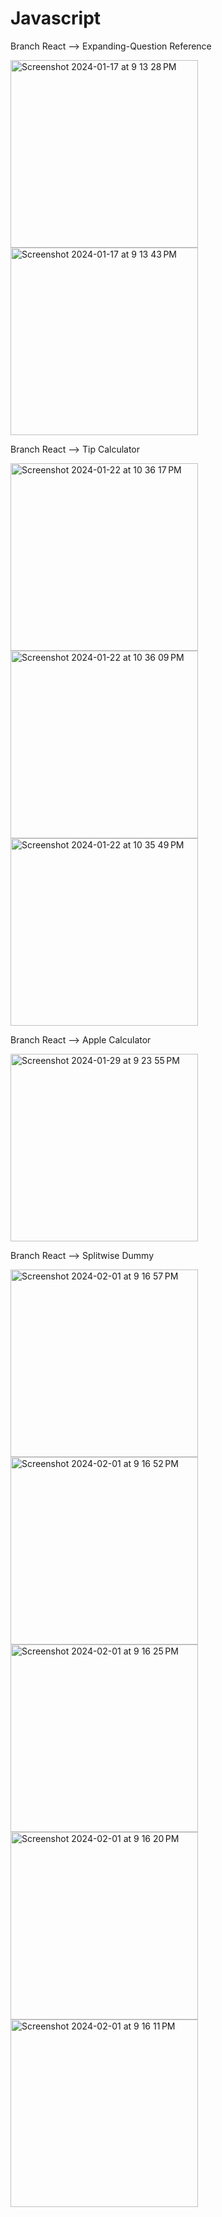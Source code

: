 # Javascript

<p>Branch React --> Expanding-Question Reference</p>
<img width="300" alt="Screenshot 2024-01-17 at 9 13 28 PM" src="https://github.com/himanshu01724/Javascript/assets/48651684/21ad8888-fb86-4854-85a4-545b528e0d31">
<img width="300" alt="Screenshot 2024-01-17 at 9 13 43 PM" src="https://github.com/himanshu01724/Javascript/assets/48651684/beeded85-5f6c-4282-8b82-35daf95ae086">


Branch React --> Tip Calculator


<img width="300" alt="Screenshot 2024-01-22 at 10 36 17 PM" src="https://github.com/himanshu01724/Javascript/assets/48651684/5d2832d9-7356-4daf-b641-aac965ccacd0">
<img width="300" alt="Screenshot 2024-01-22 at 10 36 09 PM" src="https://github.com/himanshu01724/Javascript/assets/48651684/7a13d11e-2d80-4b50-9af6-f1fce478f4c1">
<img width="300" alt="Screenshot 2024-01-22 at 10 35 49 PM" src="https://github.com/himanshu01724/Javascript/assets/48651684/14f264a2-e56e-4087-ba2f-f36f3b79ddaf">

Branch React --> Apple Calculator

<img width="300" alt="Screenshot 2024-01-29 at 9 23 55 PM" src="https://github.com/himanshu01724/Javascript/assets/48651684/0051444d-a911-4cc8-8ee6-fec2b5859cf8">

Branch React --> Splitwise Dummy

<img width="300" alt="Screenshot 2024-02-01 at 9 16 57 PM" src="https://github.com/himanshu01724/Javascript/assets/48651684/3c0aa0de-4b4e-4e98-a242-8ea82c86a6cc">
<img width="300" alt="Screenshot 2024-02-01 at 9 16 52 PM" src="https://github.com/himanshu01724/Javascript/assets/48651684/d9e8a0d9-fc65-43bf-a456-69fdbf47ff4d">
<img width="300" alt="Screenshot 2024-02-01 at 9 16 25 PM" src="https://github.com/himanshu01724/Javascript/assets/48651684/752a16ff-6550-4f9a-8b73-6980e7c2c1a8">
<img width="300" alt="Screenshot 2024-02-01 at 9 16 20 PM" src="https://github.com/himanshu01724/Javascript/assets/48651684/b2917d08-7a1f-41eb-a97e-bb3ddcbc9ff4">
<img width="300" alt="Screenshot 2024-02-01 at 9 16 11 PM" src="https://github.com/himanshu01724/Javascript/assets/48651684/f9266f91-fe24-4abb-bf2c-fbba232593d0">

